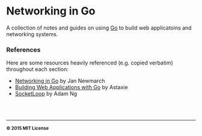 # Networking in Go

A collection of notes and guides on using [Go](http://golang.org) to build web applicatoins and networking systems.



### References

Here are some resources heavily referenced (e.g. copied verbatim) throughout each section:

- [Networking in Go](http://jan.newmarch.name/go/) by Jan Newmarch
- [Building Web Applications with Go](https://www.gitbook.com/book/astaxie/build-web-application-with-golang/details) by Astaxie
- [SocketLoop](https://www.socketloop.com/) by Adam Ng 

<br>
<br>

<hr>
<small>
<strong>&copy; 2015 MIT License</strong>
</small>
